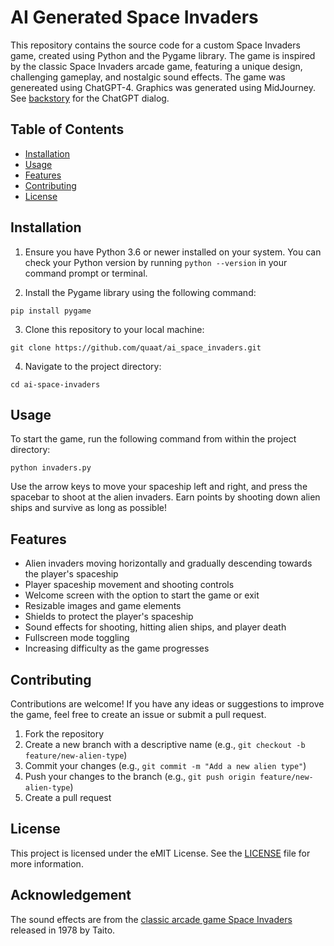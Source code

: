 
# AI Generated Space Invaders

This repository contains the source code for a custom Space Invaders
game, created using Python and the Pygame library. The game is
inspired by the classic Space Invaders arcade game, featuring a unique
design, challenging gameplay, and nostalgic sound effects. The game
was genereated using ChatGPT-4. Graphics was generated using MidJourney.
See [backstory](./backstory.md) for the ChatGPT dialog.

## Table of Contents

- [Installation](#installation)
- [Usage](#usage)
- [Features](#features)
- [Contributing](#contributing)
- [License](#license)

## Installation

1. Ensure you have Python 3.6 or newer installed on your system. You
   can check your Python version by running `python --version` in your
   command prompt or terminal.

2. Install the Pygame library using the following command:

```
pip install pygame
```


3. Clone this repository to your local machine:

```
git clone https://github.com/quaat/ai_space_invaders.git
```


4. Navigate to the project directory:

```
cd ai-space-invaders
```

## Usage

To start the game, run the following command from within the project
directory:

```
python invaders.py
```

Use the arrow keys to move your spaceship left and right, and press the spacebar to shoot at the alien invaders. Earn points by shooting down alien ships and survive as long as possible!

## Features

- Alien invaders moving horizontally and gradually descending towards the player's spaceship
- Player spaceship movement and shooting controls
- Welcome screen with the option to start the game or exit
- Resizable images and game elements
- Shields to protect the player's spaceship
- Sound effects for shooting, hitting alien ships, and player death
- Fullscreen mode toggling
- Increasing difficulty as the game progresses

## Contributing

Contributions are welcome! If you have any ideas or suggestions to improve the game, feel free to create an issue or submit a pull request.

1. Fork the repository
2. Create a new branch with a descriptive name (e.g., `git checkout -b feature/new-alien-type`)
3. Commit your changes (e.g., `git commit -m "Add a new alien type"`)
4. Push your changes to the branch (e.g., `git push origin feature/new-alien-type`)
5. Create a pull request

## License

This project is licensed under the eMIT License. See the [LICENSE](LICENSE) file for more information.

## Acknowledgement

The sound effects are from the [classic arcade game Space Invaders](https://www.classicgaming.cc/classics/space-invaders/sounds) released in 1978 by Taito.
